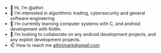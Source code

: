 - 👋 Hi, I’m @athiri
- 👀 I’m interested in algorithmic trading, cybersecurity and general software engineering
- 🌱 I’m currently learning computer systems with C, and android development with Kotlin.
- 💞️ I’m looking to collaborate on any android development projects, and any exploit development projects.
- 📫 How to reach me athirimark@gmail.com

<!---
athiri/athiri is a ✨ special ✨ repository because its `README.md` (this file) appears on your GitHub profile.
You can click the Preview link to take a look at your changes.
--->
